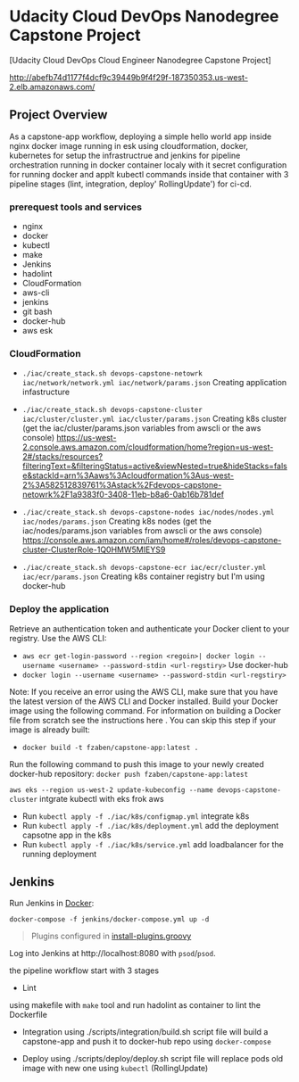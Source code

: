 # Udacity Cloud DevOps Nanodegree Capstone Project
[Udacity Cloud DevOps Cloud Engineer Nanodegree Capstone Project]

http://abefb74d1177f4dcf9c39449b9f4f29f-187350353.us-west-2.elb.amazonaws.com/

## Project Overview
As a capstone-app workflow, deploying a simple hello world app inside nginx docker image running in esk using cloudformation, docker, kubernetes for setup the infrastructrue and jenkins for pipeline orchestration running in docker container localy with it secret configuration for running docker and applt kubectl commands inside that container with 3 pipeline stages (lint, integration, deploy' RollingUpdate') for ci-cd.   


### prerequest tools and services
- nginx
- docker
- kubectl
- make
- Jenkins
- hadolint
- CloudFormation
- aws-cli
- jenkins
- git bash
- docker-hub
- aws esk


### CloudFormation 
- `./iac/create_stack.sh devops-capstone-netowrk iac/network/network.yml iac/network/params.json` Creating application infastructure

- `./iac/create_stack.sh devops-capstone-cluster iac/cluster/cluster.yml iac/cluster/params.json` Creating k8s cluster (get the iac/cluster/params.json variables from awscli or the aws console)
https://us-west-2.console.aws.amazon.com/cloudformation/home?region=us-west-2#/stacks/resources?filteringText=&filteringStatus=active&viewNested=true&hideStacks=false&stackId=arn%3Aaws%3Acloudformation%3Aus-west-2%3A582512839761%3Astack%2Fdevops-capstone-netowrk%2F1a9383f0-3408-11eb-b8a6-0ab16b781def

- `./iac/create_stack.sh devops-capstone-nodes iac/nodes/nodes.yml iac/nodes/params.json` Creating k8s nodes
(get the iac/nodes/params.json variables from awscli or the aws console)
https://console.aws.amazon.com/iam/home#/roles/devops-capstone-cluster-ClusterRole-1Q0HMW5MIEYS9


- `./iac/create_stack.sh devops-capstone-ecr iac/ecr/cluster.yml iac/ecr/params.json` Creating k8s container registry but I'm using docker-hub  



### Deploy the application
Retrieve an authentication token and authenticate your Docker client to your registry.
Use the AWS CLI:
- `aws ecr get-login-password --region <regoin>| docker login --username <username> --password-stdin <url-regstiry>`
Use docker-hub
- `docker login --username <username> --password-stdin <url-regstiry>`

Note: If you receive an error using the AWS CLI, make sure that you have the latest version of the AWS CLI and Docker installed.
Build your Docker image using the following command. For information on building a Docker file from scratch see the instructions here . You can skip this step if your image is already built:
- `docker build -t fzaben/capstone-app:latest .`

Run the following command to push this image to your newly created docker-hub repository:
`docker push fzaben/capstone-app:latest`

`aws eks --region us-west-2 update-kubeconfig --name devops-capstone-cluster` intgrate kubectl with eks frok aws    
- Run `kubectl apply -f ./iac/k8s/configmap.yml` integrate k8s 
- Run `kubectl apply -f ./iac/k8s/deployment.yml` add the deployment capsotne app in the k8s 
- Run `kubectl apply -f ./iac/k8s/service.yml` add loadbalancer for the running deployment


## Jenkins
Run Jenkins in [Docker](https://www.docker.com/products/docker-desktop):

```
docker-compose -f jenkins/docker-compose.yml up -d
```

> Plugins configured in [install-plugins.groovy](../jenkins/20.04/scripts/install-plugins.groovy)

Log into Jenkins at http://localhost:8080 with `psod`/`psod`.


the pipeline workflow start with 3 stages 

- Lint 

using makefile with `make` tool and run hadolint as container to lint the Dockerfile

- Integration 
using ./scripts/integration/build.sh script file will build a capstone-app and push it to docker-hub repo using `docker-compose`


- Deploy 
using ./scripts/deploy/deploy.sh script file will replace pods old image with new one using `kubectl` (RollingUpdate)


